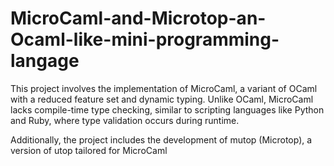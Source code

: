 # MicroCaml-and-Microtop-an-Ocaml-like-mini-programming-langage

This project involves the implementation of MicroCaml, a variant of OCaml with a
reduced feature set and dynamic typing. Unlike OCaml, MicroCaml lacks compile-time
type checking, similar to scripting languages like Python and Ruby, where type validation
occurs during runtime. 

Additionally, the project includes the development of mutop
(Microtop), a version of utop tailored for MicroCaml
